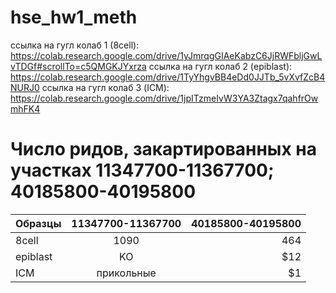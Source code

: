 # hse_hw1_meth
ссылка на гугл колаб 1 (8cell): https://colab.research.google.com/drive/1yJmrqgGIAeKabzC6JjRWFbljGwLvTDGf#scrollTo=c5QMGKJYxrza
ссылка на гугл колаб 2 (epiblast): https://colab.research.google.com/drive/1TyYhgvBB4eDd0JJTb_5vXvfZcB4NURJ0
ссылка на гугл колаб 3 (ICM): https://colab.research.google.com/drive/1jpITzmeIvW3YA3Ztagx7qahfrOwmhFK4

# Число ридов, закартированных на участках 11347700-11367700; 40185800-40195800
| Образцы       | 11347700-11367700  | 40185800-40195800 |
| ------------- |:------------------:| -----------------:|
| 8cell         | 1090               | 464               |
| epiblast      | KO |   $12 |
| ICM           | прикольные         |    $1 |
